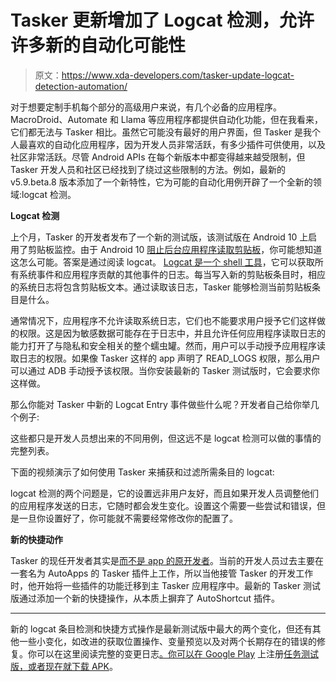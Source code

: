 # Tasker 更新增加了 Logcat 检测，允许许多新的自动化可能性

> 原文：<https://www.xda-developers.com/tasker-update-logcat-detection-automation/>

对于想要定制手机每个部分的高级用户来说，有几个必备的应用程序。MacroDroid、Automate 和 Llama 等应用程序都提供自动化功能，但在我看来，它们都无法与 Tasker 相比。虽然它可能没有最好的用户界面，但 Tasker 是我个人最喜欢的自动化应用程序，因为开发人员非常活跃，有多少插件可供使用，以及社区非常活跃。尽管 Android APIs 在每个新版本中都变得越来越受限制，但 Tasker 开发人员和社区已经找到了绕过这些限制的方法。例如，最新的 v5.9.beta.8 版本添加了一个新特性，它为可能的自动化用例开辟了一个全新的领域:logcat 检测。

**Logcat 检测**

上个月，Tasker 的开发者发布了一个新的测试版，该测试版在 Android 10 上启用了剪贴板监控。由于 Android 10 [阻止后台应用程序读取剪贴板](https://www.xda-developers.com/android-q-blocks-background-clipboard-access/)，你可能想知道这怎么可能。答案是通过阅读 logcat。 [Logcat 是一个 shell 工具](https://www.xda-developers.com/guide-sending-a-logcat-to-help-debug-your-favorite-app/)，它可以获取所有系统事件和应用程序贡献的其他事件的日志。每当写入新的剪贴板条目时，相应的系统日志将包含剪贴板文本。通过读取该日志，Tasker 能够检测当前剪贴板条目是什么。

通常情况下，应用程序不允许读取系统日志，它们也不能要求用户授予它们这样做的权限。这是因为敏感数据可能存在于日志中，并且允许任何应用程序读取日志的能力打开了与隐私和安全相关的整个蠕虫罐。然而，用户可以手动授予应用程序读取日志的权限。如果像 Tasker 这样的 app 声明了 READ_LOGS 权限，那么用户可以通过 ADB 手动授予该权限。当你安装最新的 Tasker 测试版时，它会要求你这样做。

那么你能对 Tasker 中新的 Logcat Entry 事件做些什么呢？开发者自己给你举几个例子:

这些都只是开发人员想出来的不同用例，但这远不是 logcat 检测可以做的事情的完整列表。

下面的视频演示了如何使用 Tasker 来捕获和过滤所需条目的 logcat:

logcat 检测的两个问题是，它的设置远非用户友好，而且如果开发人员调整他们的应用程序发送的日志，它随时都会发生变化。设置这个需要一些尝试和错误，但是一旦你设置好了，你可能就不需要经常修改你的配置了。

**新的快捷动作**

Tasker 的现任开发者其实是[而不是 app 的原开发者](https://www.xda-developers.com/tasker-joao-dias-autoapps-development/)。当前的开发人员过去主要在一套名为 AutoApps 的 Tasker 插件上工作，所以当他接管 Tasker 的开发工作时，他开始将一些插件的功能迁移到主 Tasker 应用程序中。最新的 Tasker 测试版通过添加一个新的快捷操作，从本质上摒弃了 AutoShortcut 插件。

* * *

新的 logcat 条目检测和快捷方式操作是最新测试版中最大的两个变化，但还有其他一些小变化，如改进的获取位置操作、变量预览以及对两个长期存在的错误的修复。你可以在这里阅读完整的变更日志[。你可以在 Google Play](https://www.reddit.com/r/tasker/comments/dsf5gj/dev_tasker_59beta8_the_game_changer/) 上注册[任务测试版，或者现在就下载 APK](https://play.google.com/apps/testing/net.dinglisch.android.taskerm)。